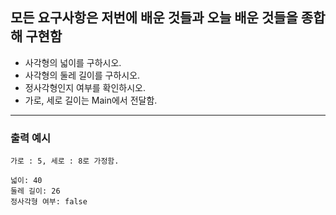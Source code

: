 ## 모든 요구사항은 저번에 배운 것들과 오늘 배운 것들을 종합해 구현함

- 사각형의 넓이를 구하시오.
- 사각형의 둘레 길이를 구하시오.
- 정사각형인지 여부를 확인하시오.
- 가로, 세로 길이는 Main에서 전달함.

---

### 출력 예시
```
가로 : 5, 세로 : 8로 가정함.

넓이: 40
둘레 길이: 26
정사각형 여부: false
```
